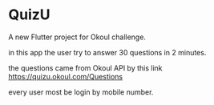 # QuizU

A new Flutter project for Okoul challenge.

in this app the user try to answer 30 questions in 2 minutes.

the questions came from Okoul API by this link https://quizu.okoul.com/Questions

every user most be login by mobile number.
